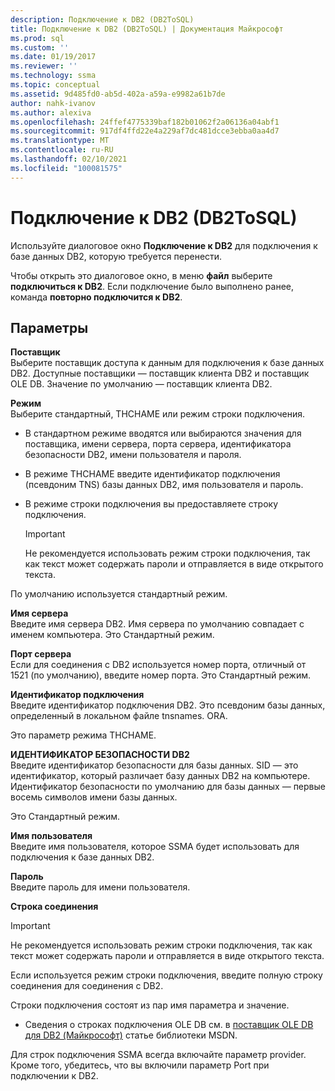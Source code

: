 ```yaml
---
description: Подключение к DB2 (DB2ToSQL)
title: Подключение к DB2 (DB2ToSQL) | Документация Майкрософт
ms.prod: sql
ms.custom: ''
ms.date: 01/19/2017
ms.reviewer: ''
ms.technology: ssma
ms.topic: conceptual
ms.assetid: 9d485fd0-ab5d-402a-a59a-e9982a61b7de
author: nahk-ivanov
ms.author: alexiva
ms.openlocfilehash: 24ffef4775339baf182b01062f2a06136a04abf1
ms.sourcegitcommit: 917df4ffd22e4a229af7dc481dcce3ebba0aa4d7
ms.translationtype: MT
ms.contentlocale: ru-RU
ms.lasthandoff: 02/10/2021
ms.locfileid: "100081575"
---
```

# <a name="connect-to-db2-db2tosql"></a>Подключение к DB2 (DB2ToSQL)
Используйте диалоговое окно **Подключение к DB2** для подключения к базе данных DB2, которую требуется перенести.  
  
Чтобы открыть это диалоговое окно, в меню **файл** выберите **подключиться к DB2**. Если подключение было выполнено ранее, команда **повторно подключится к DB2**.  
  
## <a name="options"></a>Параметры  
**Поставщик**  
Выберите поставщик доступа к данным для подключения к базе данных DB2. Доступные поставщики — поставщик клиента DB2 и поставщик OLE DB. Значение по умолчанию — поставщик клиента DB2.  
  
**Режим**  
Выберите стандартный, ТНСНАМЕ или режим строки подключения.  
  
-   В стандартном режиме вводятся или выбираются значения для поставщика, имени сервера, порта сервера, идентификатора безопасности DB2, имени пользователя и пароля.  
  
-   В режиме ТНСНАМЕ введите идентификатор подключения (псевдоним TNS) базы данных DB2, имя пользователя и пароль.  
  
-   В режиме строки подключения вы предоставляете строку подключения.  
  
    > [!IMPORTANT]  
    > Не рекомендуется использовать режим строки подключения, так как текст может содержать пароли и отправляется в виде открытого текста.  
  
По умолчанию используется стандартный режим.  
  
**Имя сервера**  
Введите имя сервера DB2. Имя сервера по умолчанию совпадает с именем компьютера. Это Стандартный режим.  
  
**Порт сервера**  
Если для соединения с DB2 используется номер порта, отличный от 1521 (по умолчанию), введите номер порта. Это Стандартный режим.  
  
**Идентификатор подключения**  
Введите идентификатор подключения DB2. Это псевдоним базы данных, определенный в локальном файле tnsnames. ORA.  
  
Это параметр режима ТНСНАМЕ.  
  
**ИДЕНТИФИКАТОР БЕЗОПАСНОСТИ DB2**  
Введите идентификатор безопасности для базы данных. SID — это идентификатор, который различает базу данных DB2 на компьютере. Идентификатор безопасности по умолчанию для базы данных — первые восемь символов имени базы данных.  
  
Это Стандартный режим.  
  
**Имя пользователя**  
Введите имя пользователя, которое SSMA будет использовать для подключения к базе данных DB2.  
  
**Пароль**  
Введите пароль для имени пользователя.  
  
**Строка соединения**  
> [!IMPORTANT]  
> Не рекомендуется использовать режим строки подключения, так как текст может содержать пароли и отправляется в виде открытого текста.  
  
Если используется режим строки подключения, введите полную строку соединения для соединения с DB2.  
  
Строки подключения состоят из пар имя параметра и значение.  
  
-   Сведения о строках подключения OLE DB см. в [поставщик OLE DB для DB2 (Майкрософт)](../../ado/guide/appendixes/microsoft-ole-db-provider-for-oracle.md) статье библиотеки MSDN.  
  
Для строк подключения SSMA всегда включайте параметр provider. Кроме того, убедитесь, что вы включили параметр Port при подключении к DB2.  
